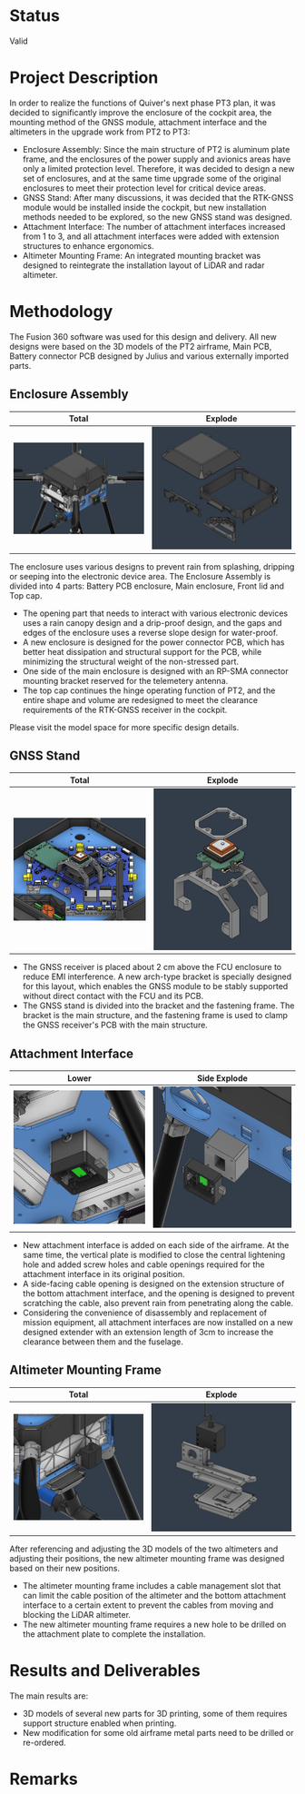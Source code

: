 <!--Chinese language comparison included 包含汉语对照-->
# Status 

Valid

# Project Description

In order to realize the functions of Quiver's next phase PT3 plan, it was decided to significantly improve the enclosure of the cockpit area, the mounting method of the GNSS module, attachment interface and the altimeters in the upgrade work from PT2 to PT3:

- Enclosure Assembly: Since the main structure of PT2 is aluminum plate frame, and the enclosures of the power supply and avionics areas have only a limited protection level. Therefore, it was decided to design a new set of enclosures, and at the same time upgrade some of the original enclosures to meet their protection level for critical device areas.
- GNSS Stand: After many discussions, it was decided that the RTK-GNSS module would be installed inside the cockpit, but new installation methods needed to be explored, so the new GNSS stand was designed.
- Attachment Interface: The number of attachment interfaces increased from 1 to 3, and all attachment interfaces were added with extension structures to enhance ergonomics.
- Altimeter Mounting Frame: An integrated mounting bracket was designed to reintegrate the installation layout of LiDAR and radar altimeter.

<!-- 
为了实现Quiver下一阶段的PT3计划中的功能，决定在PT2至PT3的升级工作中，对cockpit区域的外壳、GNSS模块、attachment interface和高度计安装方式进行大幅度改良：

- Enclosure Assembly：由于PT2的主体结构为铝板框架，且电源和航电区域的外壳仅具有有限的防护等级。因此决定设计一套新的外壳，同时对原有的部分外壳进行升级改造，以满足其对关键设备区域的防护性能。
- GNSS Stand：经过多次讨论决定，RTK-GNSS模块将安装在cockpit内部，但需要探索新的安装方式，因此设计了新的GNSS stand。
- Attachment Interface：attachment interface由1个增加为3个，同时所有attachment interface均添加了延伸结构，以强化人机工效。
- Altimeter Mounting Frame：设计了集成安装支架，以重新整合LiDAR和无线电高度计的安装布局。
-->

# Methodology 

The Fusion 360 software was used for this design and delivery. All new designs were based on the 3D models of the PT2 airframe, Main PCB, Battery connector PCB designed by Julius and various externally imported parts.

<!--本次设计和交付均使用Fusion 360软件，所有的新设计均基于Julius所设计的PT2 airframe、Main PCB、Battery connector PCB和各类外部导入的零部件的3d模型。-->

## Enclosure Assembly

Total|Explode 
:-:|:-:
![](image/total_view.jpg)|![](image/enclosure_explode.jpg)

The enclosure uses various designs to prevent rain from splashing, dripping or seeping into the electronic device area. The Enclosure Assembly is divided into 4 parts: Battery PCB enclosure, Main enclosure, Front lid and Top cap.

- The opening part that needs to interact with various electronic devices uses a rain canopy design and a drip-proof design, and the gaps and edges of the enclosure uses a reverse slope design for water-proof.
- A new enclosure is designed for the power connector PCB, which has better heat dissipation and structural support for the PCB, while minimizing the structural weight of the non-stressed part.
- One side of the main enclosure is designed with an RP-SMA connector mounting bracket reserved for the telemetery antenna.
- The top cap continues the hinge operating function of PT2, and the entire shape and volume are redesigned to meet the clearance requirements of the RTK-GNSS receiver in the cockpit.

Please visit the model space for more specific design details.

<!--
外壳使用了各种设计以防止雨水溅入、滴落或渗入电子设备区域。Enclosure Assembly分为4个部分，分别为：Battery PCB enclosure、Main enclosure、Front lid和Top cap。

- 在需要与各类电子设备交互的开口部分使用了雨檐设计和防滴落设计，而外壳的缝隙和边缘采用了具有反坡坡度的防渗水设计。
- 为power connector PCB设计了新的外壳，具有现有更好的散热和对PCB的结构支撑作用，同时尽量减轻了非受力部分的结构重量。
- main enclosure的一侧设有为telemetery天线预留的RP-SMA连接器安装支架。
- top cap则延续了PT2的铰链操作的功能，并重新设计了整个外形和体积，以满足机身内RTK-GNSS接收机的净空需求。

请访问model space以查看更多设计细节。

-->

## GNSS Stand

Total|Explode 
:-:|:-:
![](image/gnss_stand.jpg) | ![](image/gnss_stand_explode.jpg)

- The GNSS receiver is placed about 2 cm above the FCU enclosure to reduce EMI interference. A new arch-type bracket is specially designed for this layout, which enables the GNSS module to be stably supported without direct contact with the FCU and its PCB.
- The GNSS stand is divided into the bracket and the fastening frame. The bracket is the main structure, and the fastening frame is used to clamp the GNSS receiver's PCB with the main structure.

<!--
- GNSS接收机被置于FCU enclosure上方约2厘米的位置以降低EMI干扰，为此布局专门设计了一个新的拱门式支架，得以使GNSS模块在不直接接触FCU和其PCB的条件下达成稳定支撑。
- GNSS stand分为支架和紧固框架，支架为主体结构，紧固框架用于将GNSS接收机的PCB夹在主体结构上。
-->

## Attachment Interface

Lower|Side Explode 
:-:|:-:
![](image/lower_attachment_interface.jpg) | ![](image/side_attachment_interface_explode.jpg)

- New attachment interface is added on each side of the airframe. At the same time, the vertical plate is modified to close the central lightening hole and added screw holes and cable openings required for the attachment interface in its original position.
- A side-facing cable opening is designed on the extension structure of the bottom attachment interface, and the opening is designed to prevent scratching the cable, also prevent rain from penetrating along the cable.
- Considering the convenience of disassembly and replacement of mission equipment, all attachment interfaces are now installed on a new designed extender with an extension length of 3cm to increase the clearance between them and the fuselage.

<!--
- 在airframe两侧各新增了一个attachment interface。同时对vertical plate进行了改动，闭合了中央的减轻孔，并在其原有位置上增加了attachmen interface所需的螺丝孔位和线缆开口。
- 在底部attachment interface的延伸结构上设计了侧向的线缆开口，且开口处具有防刮蹭线缆和防雨水沿线缆渗入的设计。
- 考虑到便于任务设备的拆装和更换，所有attachment interface现在均安装在新设计的延伸支架上，延伸长度为3cm，以增加其与机身之间的净空距。
-->

## Altimeter Mounting Frame

Total|Explode 
:-:|:-:
![](image/altimeter_mount.jpg) | ![](image/altimeter_mount_explode.jpg)

After referencing and adjusting the 3D models of the two altimeters and adjusting their positions, the new altimeter mounting frame was designed based on their new positions.

- The altimeter mounting frame includes a cable management slot that can limit the cable position of the altimeter and the bottom attachment interface to a certain extent to prevent the cables from moving and blocking the LiDAR altimeter.
- The new altimeter mounting frame requires a new hole to be drilled on the attachment plate to complete the installation.

<!--
在引用并调整了两个高度计的3d模型并调整了位置后，基于其新位置设计了新的高度计安装支架。

- 高度计支架包含了一个理线槽，可在一定程度上限制高度计和底部attachment interface的线缆位置，以防止线缆移动并阻挡LiDAR高度计。
- 新的高度计支架需要在attachment plate上钻出一新的孔位以完成安装。
-->

# Results and Deliverables 

The main results are:
- 3D models of several new parts for 3D printing, some of them requires support structure enabled when printing.
- New modification for some old airframe metal parts need to be drilled or re-ordered.

<!--
主要成果为：
- 多个新部件的3d模型，以供3d打印，部分新零件在打印时需要使用支撑功能。
- 对于部分旧airframe金属部件的新改动，需要钻孔或重新定制。
-->

# Remarks 
